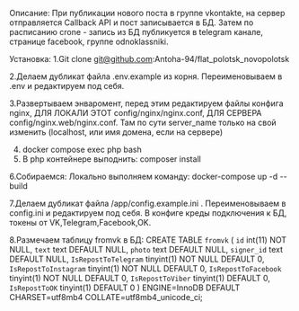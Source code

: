 Описание:
При публикации нового поста в группе vkontakte, на сервер отправляется Callback API и пост записывается в БД.
Затем по расписанию crone - запись из БД публикуется в telegram канале, странице facebook, группе odnoklassniki.

Установка:
1.Git clone git@github.com:Antoha-94/flat_polotsk_novopolotsk

2.Делаем дубликат файла .env.example из корня. Переименовываем в .env и редактируем под себя.

3.Развертываем энваромент, перед этим редактируем файлы конфига nginx, ДЛЯ ЛОКАЛИ ЭТОТ config/nginx/nginx.conf, ДЛЯ СЕРВЕРА config/nginx.web/nginx.conf. Там по сути server_name только на свой изменить (localhost, или имя домена, если на сервере)

4. docker compose exec php bash
5. В php контейнере выподнить: composer install 

6.Собираемся: 
Локально выполняем команду: docker-compose up -d --build

7.Делаем дубликат файла /app/config.example.ini . Переименовываем в config.ini и редактируем под себя. В конфиге креды подключения к БД, токены от VK,Telegram,Facebook,OK.

8.Размечаем таблицу fromvk в БД:
CREATE TABLE `fromvk` (
  `id` int(11) NOT NULL,
  `text` text DEFAULT NULL,
  `photo` text DEFAULT NULL,
  `signer_id` text DEFAULT NULL,
  `IsRepostToTelegram` tinyint(1) NOT NULL DEFAULT 0,
  `IsRepostToInstagram` tinyint(1) NOT NULL DEFAULT 0,
  `IsRepostToFacebook` tinyint(1) NOT NULL DEFAULT 0,
  `IsRepostToViber` tinyint(1) DEFAULT 0,
  `IsRepostToOK` tinyint(1) DEFAULT 0
) ENGINE=InnoDB DEFAULT CHARSET=utf8mb4 COLLATE=utf8mb4_unicode_ci;


